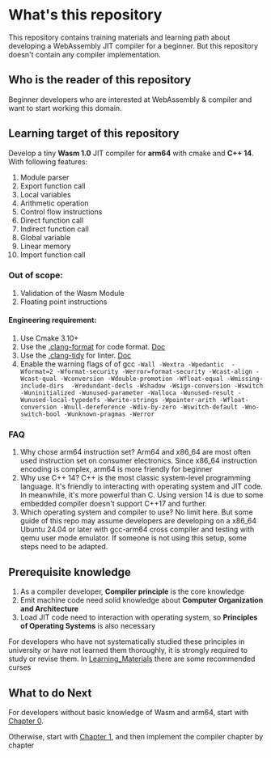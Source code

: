 # What's this repository

This repository contains training materials and learning path about developing a WebAssembly JIT compiler for a beginner.
But this repository doesn't contain any compiler implementation.

## Who is the reader of this repository

Beginner developers who are interested at WebAssembly & compiler and want to start working this domain.

## Learning target of this repository

Develop a tiny **Wasm 1.0** JIT compiler for **arm64** with cmake and **C++ 14**. With following features:

1. Module parser
2. Export function call
3. Local variables
4. Arithmetic operation
5. Control flow instructions
6. Direct function call
7. Indirect function call
8. Global variable
9. Linear memory
10. Import function call

### Out of scope:

1. Validation of the Wasm Module
2. Floating point instructions

#### Engineering requirement:

1. Use Cmake 3.10+
2. Use the [.clang-format](./clang-format) for code format. [Doc](https://clang.llvm.org/docs/ClangFormat.html)
3. Use the [.clang-tidy](./clang-tidy) for linter. [Doc](https://clang.llvm.org/extra/clang-tidy/)
4. Enable the warning flags of of gcc `-Wall -Wextra -Wpedantic  -Wformat=2
-Wformat-security -Werror=format-security -Wcast-align -Wcast-qual -Wconversion
-Wdouble-promotion -Wfloat-equal -Wmissing-include-dirs 
-Wredundant-decls -Wshadow -Wsign-conversion -Wswitch -Wuninitialized
-Wunused-parameter -Walloca -Wunused-result -Wunused-local-typedefs
-Wwrite-strings -Wpointer-arith -Wfloat-conversion -Wnull-dereference -Wdiv-by-zero
-Wswitch-default -Wno-switch-bool -Wunknown-pragmas -Werror`

### FAQ

1. Why chose arm64 instruction set?
   Arm64 and x86_64 are most often used instruction set on consumer electronics. Since x86_64 instruction encoding is complex, arm64 is more friendly for beginner
2. Why use C++ 14?
   C++ is the most classic system-level programming language. It's friendly to interacting with operating system and JIT code. In meanwhile, it's more powerful than C. Using version 14 is due to some embedded compiler doesn't support C++17 and further.
3. Which operating system and compiler to use?
   No limit here. But some guide of this repo may assume developers are developing on a x86_64 Ubuntu 24.04 or later with gcc-arm64 cross compiler and testing with qemu user mode emulator. If someone is not using this setup, some steps need to be adapted.

## Prerequisite knowledge

1. As a compiler developer, **Compiler principle** is the core knowledge
2. Emit machine code need solid knowledge about **Computer Organization and Architecture**
3. Load JIT code need to interaction with operating system, so **Principles of Operating Systems** is also necessary

For developers who have not systematically studied these principles in university or have not learned them thoroughly, it is strongly required to study or revise them.
In [Learning_Materials](./Learning_Materials) there are some recommended curses

## What to do Next

For developers without basic knowledge of Wasm and arm64, start with [Chapter 0](./Chapter0/).

Otherwise, start with [Chapter 1](./Chapter1/), and then implement the compiler chapter by chapter
